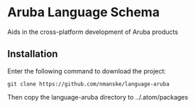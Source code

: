 # Aruba Language Schema

Aids in the cross-platform development of Aruba products

## Installation

Enter the following command to download the project:

    git clone https://github.com/nmanske/language-aruba

Then copy the language-aruba directory to ../.atom/packages
